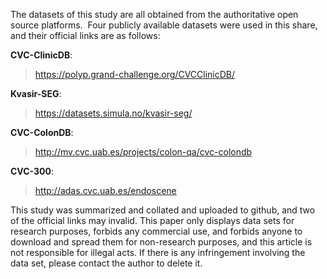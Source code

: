 The datasets of this study are all obtained from the authoritative open source platforms.  Four publicly available datasets were used in this share, and their official links are as follows:

**CVC-ClinicDB**: 
> https://polyp.grand-challenge.org/CVCClinicDB/ 

**Kvasir-SEG**:
> https://datasets.simula.no/kvasir-seg/

**CVC-ColonDB**:
> http://mv.cvc.uab.es/projects/colon-qa/cvc-colondb

**CVC-300**:
> http://adas.cvc.uab.es/endoscene

This study was summarized and collated and uploaded to github, and two of the official links may invalid. This paper only displays data sets for research purposes, forbids any commercial use, and forbids anyone to download and spread them for non-research purposes, and this article is not responsible for illegal acts. If there is any infringement involving the data set, please contact the author to delete it.
